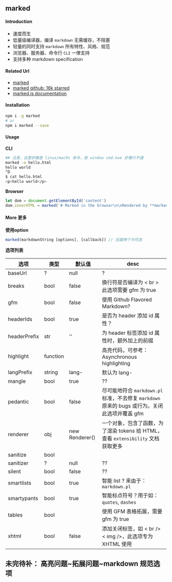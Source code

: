 ## marked

#### Introduction
* 速度而生
* 低量级编译器，编译 `markdown` 无需缓存，不阻塞
* 轻量的同时支持 `markdown` 所有特性、风格、规范
* 浏览器、服务器、命令行 `CLI` 一侓支持
* 支持多种 markdown specification


#### Related Url
* [marked](https://marked.js.org/)
* [marked github: 16k starred](https://github.com/markedjs/marked)
* [marked.js documentation](https://marked.js.org/#/README.md#README.md)


#### Installation
```bash
npm i -g marked
# or
npm i marked --save
```

#### Usage
**CLI**
```bash
## 注意，这里好像是 linux/macOs 命令，故 window cmd.exe 好像行不通
marked -o hello.html
hello world
^D
$ cat hello.html
<p>hello world</p>
```
**Browser**
```js
let dom = document.getElementById('content')
dom.innerHTML = marked('# Marked in the browser\n\nRendered by **marked**.');
```

#### More 更多
**使用option**
```js
marked(markdownString [options], [callback]) // 后面两个为可选
```

**选项列表**

| 选项 | 类型 | 默认值 | desc | 
| --- | --- | --- | --- |
| baseUrl | ? | null | ? |
| breaks | bool | false | 换行符是否编译为 < br > 此选项需要 gfm 为 true |
| gfm | bool | false | 使用 Github Flavored Markdown? |
| headerIds | bool | true | 是否为 header 添加 id 属性？ |
| headerPrefix | str | '' | 为 header 标签添加 id 属性时，额外加上的前缀 |
| highlight | function |  | 高亮代码，可参考： Asynchronous highlighting |
| langPrefix | string | lang- | 默认为 lang- |
| mangle | bool | true | ?? |
| pedantic | bool | false | 尽可能地符合 `markdown.pl` 标准，不去修复 `markdown` 原来的 bugs 或行为。关闭此选项并覆盖 gfm |
| renderer | obj | new Renderer() | 一个对象，包含了函数，为了渲染 tokens 给 HTML，查看 `extensibility` 文档获取更多 |
| sanitize | bool |  |  |
| sanitizer | ? | null | ?? |
| silent | bool | false | ?? |
| smartlists | bool | true | 智能 list ? 来由于：`markdown.pl` |
| smartypants | bool | true | 智能标点符号？用于如：`quotes`, `dashes` |
| tables | bool |  | 使用 GFM 表格拓展，需要 gfm 为 true |
| xhtml | bool | false | 添加关闭标签，如 < br /> < img />，此选项专为 XHTML 使用 |


## 未完待补： 高亮问题~拓展问题~markdown 规范选项